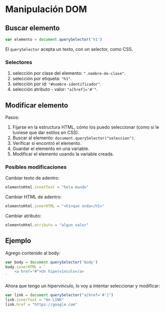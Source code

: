 # Manipulación DOM

## Buscar elemento

```js
var elemento = document.querySelector('h1')
```

El `querySelector` acepta un texto, con un selector, como CSS.

### Selectores

1. selección por clase del elemento: `".nombre-de-clase"`.
2. selección por etiqueta: `"h1"`.
3. selección por id: `"#nombre-identificador"`.
4. selección atributo - valor: `"a[href]='#'"`.

## Modificar elemento

Pasos:

1. Fijarse en la estructura HTML, cómo los puedo seleccionar (como si le tuviese que dar estilos en CSS).
2. Buscar al elemento: `document.querySelector("seleccion")`.
3. Verificar si encontró el elemento.
4. Guardar el elemento en una variable.
5. Modificar el elemento usando la variable creada.

### Posibles modificaciones

Cambiar texto de adentro:

```js
elementoHtml.innetText = "hola mundo"
```

Cambiar HTML de adentro:

```js
elementoHtml.innerHTML = "<h1>que onda</h1>"
```

Cambiar atributo:

```js
elementoHtml.atributo = "algun valor"
```

## Ejemplo

Agrego contenido al body:

```js
var body = document.querySelector('body')
body.innerHTML = `
	<a href="#">Un hipervínculo</a>
`
```

Ahora que tengo un hipervínculo, lo voy a intentar seleccionar y modificar:

```js
var link = document.querySelector("a[href='#']")
link.innerText = "Un LINK"
link.href = "https://google.com"
```
